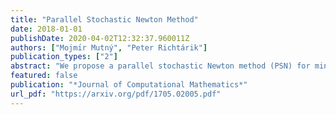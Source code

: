 ```yaml
---
title: "Parallel Stochastic Newton Method"
date: 2018-01-01
publishDate: 2020-04-02T12:32:37.960011Z
authors: ["Mojmı́r Mutný", "Peter Richtárik"]
publication_types: ["2"]
abstract: "We propose a parallel stochastic Newton method (PSN) for minimizing unconstrained smooth convex functions. We analyze the method in the strongly convex case, and give  conditions under which acceleration can be expected when compared to its serial counter- part. We show how PSN can be applied to the large quadratic function minimization in  general, and empirical risk minimization problems. We demonstrate the practical efficiency of the method through numerical experiments and models of simple matrix classes."
featured: false
publication: "*Journal of Computational Mathematics*"
url_pdf: "https://arxiv.org/pdf/1705.02005.pdf"
---
```


